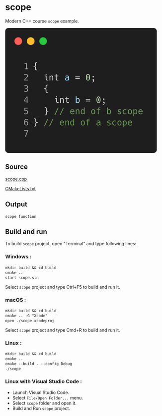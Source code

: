 # scope

Modern C++ course `scope` example.

![scope](../../../../docs/pictures/language_basics/scope.png)

## Source

[scope.cpp](scope.cpp)

[CMakeLists.txt](CMakeLists.txt)

## Output

```
scope function
```

## Build and run

To build `scope` project, open "Terminal" and type following lines:

### Windows :

``` shell
mkdir build && cd build
cmake .. 
start scope.sln
```

Select `scope` project and type Ctrl+F5 to build and run it.

### macOS :

``` shell
mkdir build && cd build
cmake .. -G "Xcode"
open ./scope.xcodeproj
```

Select `scope` project and type Cmd+R to build and run it.

### Linux :

``` shell
mkdir build && cd build
cmake .. 
cmake --build . --config Debug
./scope
```

### Linux with Visual Studio Code :

* Launch Visual Studio Code.
* Select `File/Open Folder...` menu.
* Select `scope` folder and open it.
* Build and Run `scope` project.

